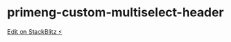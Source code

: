 # primeng-custom-multiselect-header

[Edit on StackBlitz ⚡️](https://stackblitz.com/edit/primeng-multiselect-demo-vqhlat)
